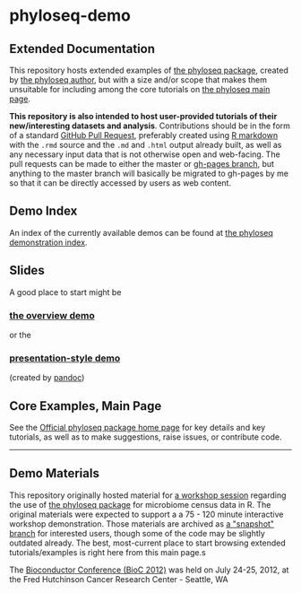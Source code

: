 phyloseq-demo
=============

## Extended Documentation

This repository hosts extended examples of [the phyloseq package](http://joey711.github.com/phyloseq/), created by [the phyloseq author](https://people.stanford.edu/mcmurdie/), but with a size and/or scope that makes them unsuitable for including among the core tutorials on [the phyloseq main page](http://joey711.github.com/phyloseq/).

**This repository is also intended to host user-provided tutorials of their new/interesting datasets and analysis**. Contributions should be in the form of a standard [GitHub Pull Request](https://help.github.com/articles/using-pull-requests), preferably created using [R markdown](http://www.rstudio.com/ide/docs/r_markdown) with the `.rmd` source and the `.md` and `.html` output already built, as well as any necessary input data that is not otherwise open and web-facing. The pull requests can be made to either the master or [gh-pages branch](https://help.github.com/articles/creating-pages-with-the-automatic-generator), but anything to the master branch will basically be migrated to gh-pages by me so that it can be directly accessed by users as web content.

## Demo Index

An index of the currently available demos can be found at [the phyloseq demonstration index](demo-index.html).

## Slides

A good place to start might be

### [the overview demo](phyloseq-demo.html)
or the 
### [presentation-style demo](phyloseq-demo-slides.html)
(created by [pandoc](http://johnmacfarlane.net/pandoc/))

## Core Examples, Main Page

See the [Official phyloseq package home page](http://joey711.github.com/phyloseq/) for key details and key tutorials, as well as to make suggestions, raise issues, or contribute code.



---
## Demo Materials

This repository originally hosted material for [a workshop session](https://secure.bioconductor.org/BioC2012/labs.php) regarding the use of [the phyloseq package](http://joey711.github.com/phyloseq/) for microbiome census data in R. The original materials were expected to support a a 75 - 120 minute interactive workshop demonstration. Those materials are archived as [a "snapshot" branch](https://github.com/joey711/phyloseq-demo/tree/phyloseq-demo-snapshot) for interested users, though some of the code may be slightly outdated already. The best, most-current place to start browsing extended tutorials/examples is right here from this main page.s

The [Bioconductor Conference (BioC 2012)](https://secure.bioconductor.org/BioC2012/) was held on July 24-25, 2012, at the Fred Hutchinson Cancer Research Center - Seattle, WA






